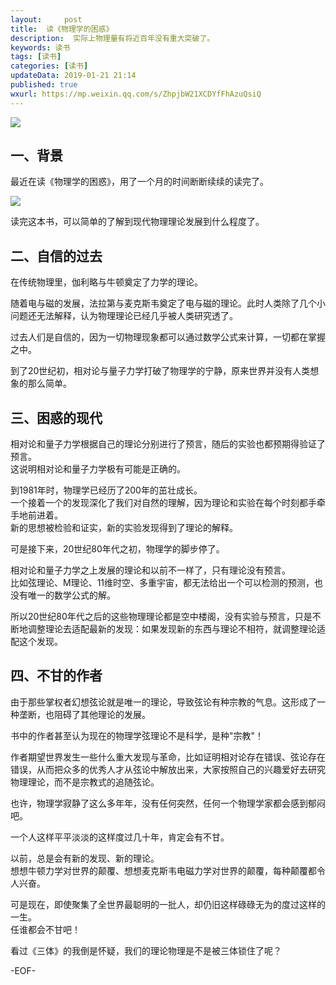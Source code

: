 ```yaml
---   
layout:     post  
title:  读《物理学的困惑》
description:  实际上物理量有将近百年没有重大突破了。  
keywords: 读书  
tags: [读书]    
categories: [读书]  
updateData: 2019-01-21 21:14 
published: true   
wxurl: https://mp.weixin.qq.com/s/ZhpjbW21XCDYfFhAzuQsiQ  
---  
```



![](http://res2019.tiankonguse.com/images/2019/01/e49829baa56fc55c0cf2820ae3471b79.jpg)  



## 一、背景  


最近在读《物理学的困惑》，用了一个月的时间断断续续的读完了。  


![](http://res2019.tiankonguse.com/images/2019/01/6d498b119981331878dfce669be8bba7.jpg)  


读完这本书，可以简单的了解到现代物理理论发展到什么程度了。  


## 二、自信的过去  


在传统物理里，伽利略与牛顿奠定了力学的理论。  


随着电与磁的发展，法拉第与麦克斯韦奠定了电与磁的理论。此时人类除了几个小问题还无法解释，认为物理理论已经几乎被人类研究透了。  


过去人们是自信的，因为一切物理现象都可以通过数学公式来计算，一切都在掌握之中。   


到了20世纪初，相对论与量子力学打破了物理学的宁静，原来世界并没有人类想象的那么简单。  


## 三、困惑的现代  


相对论和量子力学根据自己的理论分别进行了预言，随后的实验也都预期得验证了预言。   
这说明相对论和量子力学极有可能是正确的。  


到1981年时，物理学已经历了200年的茁壮成长。  
一个接着一个的发现深化了我们对自然的理解，因为理论和实验在每个时刻都手牵手地前进着。  
新的思想被检验和证实，新的实验发现得到了理论的解释。  


可是接下来，20世纪80年代之初，物理学的脚步停了。  


相对论和量子力学之上发展的理论和以前不一样了，只有理论没有预言。  
比如弦理论、M理论、11维时空、多重宇宙，都无法给出一个可以检测的预测，也没有唯一的数学公式的解。  


所以20世纪80年代之后的这些物理理论都是空中楼阁，没有实验与预言，只是不断地调整理论去适配最新的发现：如果发现新的东西与理论不相符，就调整理论适配这个发现。  


## 四、不甘的作者  


由于那些掌权者幻想弦论就是唯一的理论，导致弦论有种宗教的气息。这形成了一种垄断，也阻碍了其他理论的发展。  


书中的作者甚至认为现在的物理学弦理论不是科学，是种"宗教"！  


作者期望世界发生一些什么重大发现与革命，比如证明相对论存在错误、弦论存在错误，从而把众多的优秀人才从弦论中解放出来，大家按照自己的兴趣爱好去研究物理理论，而不是宗教式的追随弦论。  



也许，物理学寂静了这么多年年，没有任何突然，任何一个物理学家都会感到郁闷吧。  


一个人这样平平淡淡的这样度过几十年，肯定会有不甘。  


以前，总是会有新的发现、新的理论。  
想想牛顿力学对世界的颠覆、想想麦克斯韦电磁力学对世界的颠覆，每种颠覆都令人兴奋。  


可是现在，即使聚集了全世界最聪明的一批人，却仍旧这样碌碌无为的度过这样的一生。  
任谁都会不甘吧！  


看过《三体》的我倒是怀疑，我们的理论物理是不是被三体锁住了呢？  



-EOF-  


  
